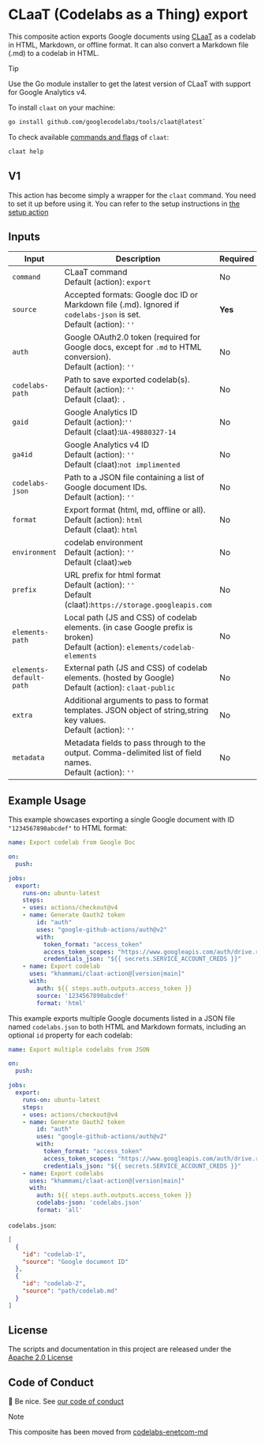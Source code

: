 # CLaaT (Codelabs as a Thing) export

This composite action exports Google documents using [CLaaT](https://github.com/googlecodelabs/tools) as a codelab in HTML, Markdown, or offline format. It can also convert a Markdown file (.md) to a codelab in HTML.

> [!TIP]
>
> Use the Go module installer to get the latest version of CLaaT with support for Google Analytics v4.

To install `claat` on your machine:

```bash
go install github.com/googlecodelabs/tools/claat@latest`
```

To check available [commands and flags](docs/claat_command_help.md) of `claat`:

```bash
claat help
```

## V1

This action has become simply a wrapper for the `claat` command. You need to set it up before using it. You can refer to the setup instructions in [the setup action](setup/README.md)

## Inputs

| **Input**               | **Description** | **Required** |
|-------------------------|-----------------|-|
| `command`               | CLaaT command <br> Default (action): `export` | No |
| `source`                | Accepted formats: Google doc ID or Markdown file (.md). Ignored if `codelabs-json` is set. <br> Default (action): `''` | **Yes** |
| `auth`                  | Google OAuth2.0 token (required for Google docs, except for `.md` to HTML conversion). <br> Default (action): `''` | No |
| `codelabs-path`         | Path to save exported codelab(s). <br> Default (action): `''` <br> Default (claat): `.` | No |
| `gaid`                  | Google Analytics ID <br> Default (action):`''` <br> Default (claat):`UA-49880327-14` | No |
| `ga4id`                 | Google Analytics v4 ID <br> Default (action): `''` <br> Default (claat):`not implimented` | No |
| `codelabs-json`         | Path to a JSON file containing a list of Google document IDs. <br> Default (action): `''` | No |
| `format`                | Export format (html, md, offline or all). <br> Default (action): `html` <br> Default (claat): `html` | No |
| `environment`           | codelab environment <br> Default (action): `''` <br> Default (claat):`web` | No |
| `prefix`                | URL prefix for html format <br> Default (action): `''` <br> Default (claat):`https://storage.googleapis.com` | No |
| `elements-path`         | Local path (JS and CSS) of codelab elements. (in case Google prefix is broken) <br> Default (action): `elements/codelab-elements` | No |
| `elements-default-path` | External path (JS and CSS) of codelab elements. (hosted by Google) <br> Default (action): `claat-public` | No |
| `extra`                 | Additional arguments to pass to format templates. JSON object of string,string key values. <br> Default (action): `''` | No |
| `metadata`              | Metadata fields to pass through to the output. Comma-delimited list of field names. <br> Default (action): `''` | No |

## Example Usage

This example showcases exporting a single Google document with ID `"1234567890abcdef"` to HTML format:

```yaml
name: Export codelab from Google Doc

on:
  push:

jobs:
  export:
    runs-on: ubuntu-latest
    steps:
    - uses: actions/checkout@v4
    - name: Generate Oauth2 token
        id: "auth"
        uses: "google-github-actions/auth@v2"
        with:
          token_format: "access_token"
          access_token_scopes: "https://www.googleapis.com/auth/drive.readonly"
          credentials_json: "${{ secrets.SERVICE_ACCOUNT_CREDS }}"
    - name: Export codelab
      uses: "khammami/claat-action@[version|main]"
      with:
        auth: ${{ steps.auth.outputs.access_token }}
        source: '1234567890abcdef'
        format: 'html'
```

This example exports multiple Google documents listed in a JSON file named `codelabs.json` to both HTML and Markdown formats, including an optional `id` property for each codelab:

```yaml
name: Export multiple codelabs from JSON

on:
  push:

jobs:
  export:
    runs-on: ubuntu-latest
    steps:
    - uses: actions/checkout@v4
    - name: Generate Oauth2 token
        id: "auth"
        uses: "google-github-actions/auth@v2"
        with:
          token_format: "access_token"
          access_token_scopes: "https://www.googleapis.com/auth/drive.readonly"
          credentials_json: "${{ secrets.SERVICE_ACCOUNT_CREDS }}"
    - name: Export codelabs
      uses: "khammami/claat-action@[version|main]"
      with:
        auth: ${{ steps.auth.outputs.access_token }}
        codelabs-json: 'codelabs.json'
        format: 'all'
```

`codelabs.json`:

```json
[
  {
    "id": "codelab-1",
    "source": "Google document ID"
  },
  {
    "id": "codelab-2",
    "source": "path/codelab.md"
  }
]
```

## License

The scripts and documentation in this project are released under the [Apache 2.0 License](LICENSE)

## Code of Conduct

:wave: Be nice. See [our code of conduct](.github/CODE_OF_CONDUCT.md)

>[!NOTE]
>
> This composite has been moved from [codelabs-enetcom-md](https://github.com/khammami/codelabs-enetcom-md/tree/main/actions/claat)

